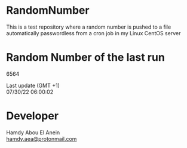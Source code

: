 # RandomNumber    
This is a test repository where a random number is pushed to a file automatically passwordless from a cron job in my Linux CentOS server    
# Random Number of the last run   
6564
      
Last update (GMT +1)    
07/30/22 06:00:02
# Developer    
Hamdy Abou El Anein   
hamdy.aea@protonmail.com
